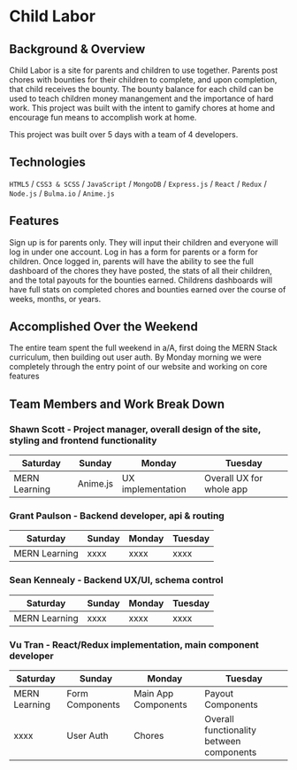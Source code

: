 # Child Labor

## Background & Overview

Child Labor is a site for parents and children to use together. Parents post chores with bounties for their children to complete, and upon completion, that child receives the bounty. The bounty balance for each child can be used to teach children money manangement and the importance of hard work. This project was built with the intent to gamify chores at home and encourage fun means to accomplish work at home.

This project was built over 5 days with a team of 4 developers.

## Technologies 

`HTML5` / `CSS3 & SCSS` / `JavaScript` / `MongoDB` / `Express.js` / `React` / `Redux` / `Node.js` / `Bulma.io` / `Anime.js`

## Features

Sign up is for parents only. They will input their children and everyone will log in under one account. Log in has a form for parents or a form for children. Once logged in, parents will have the ability to see the full dashboard of the chores they have posted, the stats of all their children, and the total payouts for the bounties earned. Childrens dashboards will have full stats on completed chores and bounties earned over the course of weeks, months, or years.

## Accomplished Over the Weekend

The entire team spent the full weekend in a/A, first doing the MERN Stack curriculum, then building out user auth. By Monday morning we were completely through the entry point of our website and working on core features

## Team Members and Work Break Down

### Shawn Scott - Project manager, overall design of the site, styling and frontend functionality

Saturday | Sunday | Monday | Tuesday
---------|--------|--------|--------
MERN Learning | Anime.js | UX implementation | Overall UX for whole app

### Grant Paulson - Backend developer, api & routing

Saturday | Sunday | Monday | Tuesday
---------|--------|--------|--------
MERN Learning | xxxx | xxxx | xxxx

### Sean Kennealy - Backend UX/UI, schema control

Saturday | Sunday | Monday | Tuesday
---------|--------|--------|--------
MERN Learning | xxxx | xxxx | xxxx

### Vu Tran - React/Redux implementation, main component developer

Saturday | Sunday | Monday | Tuesday
---------|--------|--------|--------
MERN Learning | Form Components | Main App Components | Payout Components
xxxx | User Auth | Chores | Overall functionality between components